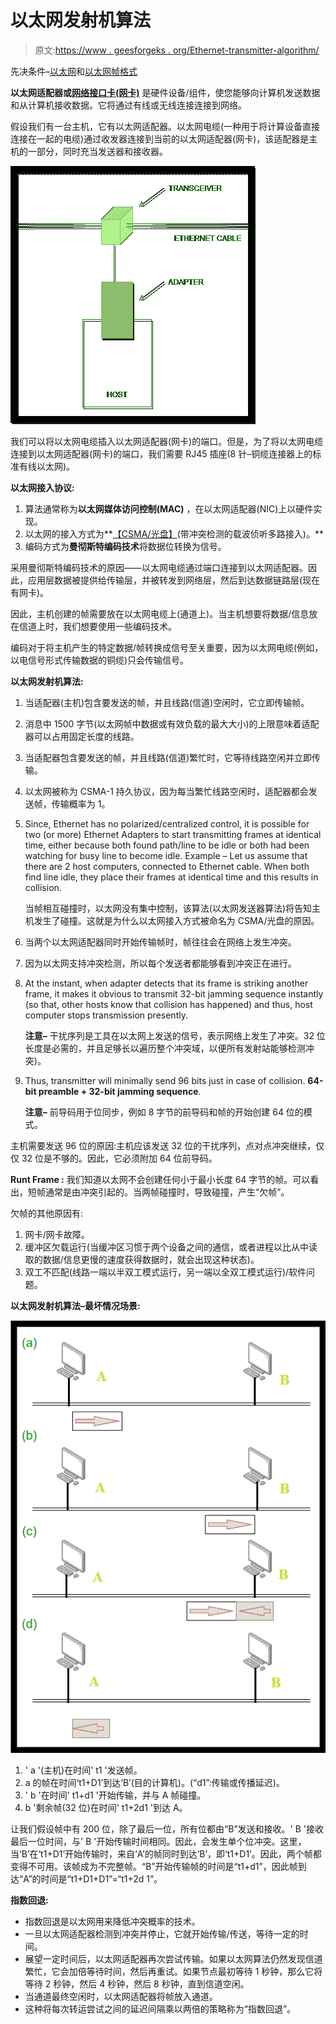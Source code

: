 # 以太网发射机算法

> 原文:[https://www . geesforgeks . org/Ethernet-transmitter-algorithm/](https://www.geeksforgeeks.org/ethernet-transmitter-algorithm/)

先决条件–[以太网](https://www.geeksforgeeks.org/local-area-network-lan-technologies/)和[以太网帧格式](https://www.geeksforgeeks.org/ethernet-frame-format/)

**以太网适配器或[网络接口卡(网卡)](https://www.geeksforgeeks.org/nic-full-form/)** 是硬件设备/组件，使您能够向计算机发送数据和从计算机接收数据。它将通过有线或无线连接连接到网络。

假设我们有一台主机，它有以太网适配器。以太网电缆(一种用于将计算设备直接连接在一起的电缆)通过收发器连接到当前的以太网适配器(网卡)，该适配器是主机的一部分，同时充当发送器和接收器。

![](img/e3da43b97b216641c1b4f8bf46d334a9.png)

我们可以将以太网电缆插入以太网适配器(网卡)的端口。但是，为了将以太网电缆连接到以太网适配器(网卡)的端口，我们需要 RJ45 插座(8 针–铜缆连接器上的标准有线以太网)。

**以太网接入协议:**

1.  算法通常称为**以太网媒体访问控制(MAC)** ，在以太网适配器(NIC)上以硬件实现。
2.  以太网的接入方式为**[【CSMA/光盘】](https://www.geeksforgeeks.org/collision-detection-csmacd/)(带冲突检测的载波侦听多路接入)。**
3.  编码方式为**曼彻斯特编码技术**将数据位转换为信号。

采用曼彻斯特编码技术的原因——以太网电缆通过端口连接到以太网适配器。因此，应用层数据被提供给传输层，并被转发到网络层，然后到达数据链路层(现在有网卡)。

因此，主机创建的帧需要放在以太网电缆上(通道上)。当主机想要将数据/信息放在信道上时，我们想要使用一些编码技术。

编码对于将主机产生的特定数据/帧转换成信号至关重要，因为以太网电缆(例如，以电信号形式传输数据的铜缆)只会传输信号。

**以太网发射机算法:**

1.  当适配器(主机)包含要发送的帧，并且线路(信道)空闲时，它立即传输帧。
2.  消息中 1500 字节(以太网帧中数据或有效负载的最大大小)的上限意味着适配器可以占用固定长度的线路。
3.  当适配器包含要发送的帧，并且线路(信道)繁忙时，它等待线路空闲并立即传输。
4.  以太网被称为 CSMA-1 持久协议，因为每当繁忙线路空闲时，适配器都会发送帧，传输概率为 1。
5.  Since, Ethernet has no polarized/centralized control, it is possible for two (or more) Ethernet Adapters to start transmitting frames at identical time, either because both found path/line to be idle or both had been watching for busy line to become idle. Example – Let us assume that there are 2 host computers, connected to Ethernet cable. When both find line idle, they place their frames at identical time and this results in collision.

    当帧相互碰撞时，以太网没有集中控制，该算法(以太网发送器算法)将告知主机发生了碰撞。这就是为什么以太网接入方式被命名为 CSMA/光盘的原因。

6.  当两个以太网适配器同时开始传输帧时，帧往往会在网络上发生冲突。
7.  因为以太网支持冲突检测，所以每个发送者都能够看到冲突正在进行。
8.  At the instant, when adapter detects that its frame is striking another frame, it makes it obvious to transmit 32-bit jamming sequence instantly (so that, other hosts know that collision has happened) and thus, host computer stops transmission presently.

    **注意–**
    干扰序列是工具在以太网上发送的信号，表示网络上发生了冲突。32 位长度是必需的，并且足够长以遍历整个冲突域，以便所有发射站能够检测冲突)。

9.  Thus, transmitter will minimally send 96 bits just in case of collision. **64-bit preamble + 32-bit jamming sequence**.

    **注意–**
    前导码用于位同步，例如 8 字节的前导码和帧的开始创建 64 位的模式。

主机需要发送 96 位的原因:主机应该发送 32 位的干扰序列，点对点冲突继续，仅仅 32 位是不够的。因此，它必须附加 64 位前导码。

**Runt Frame :**
我们知道以太网不会创建任何小于最小长度 64 字节的帧。可以看出，短帧通常是由冲突引起的。当两帧碰撞时，导致碰撞，产生“欠帧”。

欠帧的其他原因有:

1.  网卡/网卡故障。
2.  缓冲区欠载运行(当缓冲区习惯于两个设备之间的通信，或者进程以比从中读取的数据/信息更慢的速度获得数据时，就会出现这种状态)。
3.  双工不匹配(线路一端以半双工模式运行，另一端以全双工模式运行)/软件问题。

**以太网发射机算法–最坏情况场景:**

![](img/241b31301130fae034b498aa3144ac39.png)

1.  ' a '(主机)在时间' t1 '发送帧。
2.  a 的帧在时间‘t1+D1’到达‘B’(目的计算机)。(“d1”:传输或传播延迟)。
3.  ' b '在时间' t1+d1 '开始传输，并与 A 帧碰撞。
4.  b '剩余帧(32 位)在时间' t1+2d1 '到达 A。

让我们假设帧中有 200 位，除了最后一位，所有位都由“B”发送和接收。' B '接收最后一位时间，与' B '开始传输时间相同。因此，会发生单个位冲突。这里，当‘B’在‘t1+D1’开始传输时，来自‘A’的帧同时到达‘B’，即‘t1+D1’。因此，两个帧都变得不可用。该帧成为不完整帧。“B”开始传输帧的时间是“t1+d1”，因此帧到达“A”的时间是“t1+D1+D1”=“t1+2d 1”。

**指数回退:**

*   指数回退是以太网用来降低冲突概率的技术。
*   一旦以太网适配器检测到冲突并停止，它就开始传输/传送，等待一定的时间。
*   展望一定时间后，以太网适配器再次尝试传输。如果以太网算法仍然发现信道繁忙，它会加倍等待时间，然后再重试。如果节点最初等待 1 秒钟，那么它将等待 2 秒钟，然后 4 秒钟，然后 8 秒钟，直到信道空闲。
*   当通道最终空闲时，以太网适配器将帧放入通道。
*   这种将每次转运尝试之间的延迟间隔乘以两倍的策略称为“指数回退”。